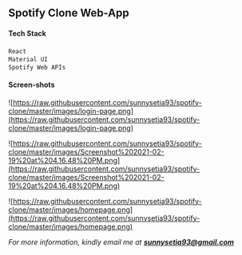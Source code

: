 ## Spotify Clone Web-App

#### Tech Stack
    React 
    Material UI
    Spotify Web APIs

#### Screen-shots

![https://raw.githubusercontent.com/sunnysetia93/spotify-clone/master/images/login-page.png](https://raw.githubusercontent.com/sunnysetia93/spotify-clone/master/images/login-page.png)

![https://raw.githubusercontent.com/sunnysetia93/spotify-clone/master/images/Screenshot%202021-02-19%20at%204.16.48%20PM.png](https://raw.githubusercontent.com/sunnysetia93/spotify-clone/master/images/Screenshot%202021-02-19%20at%204.16.48%20PM.png)

![https://raw.githubusercontent.com/sunnysetia93/spotify-clone/master/images/homepage.png](https://raw.githubusercontent.com/sunnysetia93/spotify-clone/master/images/homepage.png)

*For more information, kindly email me at **sunnysetia93@gmail.com***
